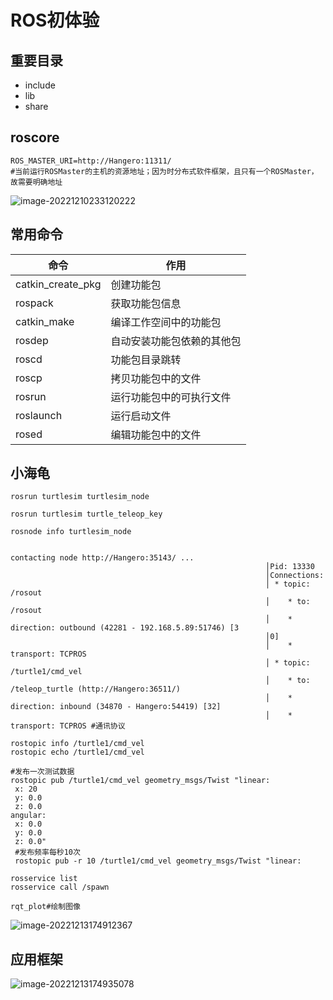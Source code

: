 # ROS初体验

## 重要目录

- include
- lib
- share

## roscore

```shell
ROS_MASTER_URI=http://Hangero:11311/
#当前运行ROSMaster的主机的资源地址；因为时分布式软件框架，且只有一个ROSMaster，故需要明确地址
```



![image-20221210233120222](/home/suyu/.config/Typora/typora-user-images/image-20221210233120222.png)



## 常用命令

| 命令              | 作用                       |
| ----------------- | -------------------------- |
| catkin_create_pkg | 创建功能包                 |
| rospack           | 获取功能包信息             |
| catkin_make       | 编译工作空间中的功能包     |
| rosdep            | 自动安装功能包依赖的其他包 |
| roscd             | 功能包目录跳转             |
| roscp             | 拷贝功能包中的文件         |
| rosrun            | 运行功能包中的可执行文件   |
| roslaunch         | 运行启动文件               |
| rosed             | 编辑功能包中的文件         |



## 小海龟

```shell
rosrun turtlesim turtlesim_node

rosrun turtlesim turtle_teleop_key

```

```shell
rosnode info turtlesim_node


contacting node http://Hangero:35143/ ...
                                                         │Pid: 13330
                                                         │Connections:
                                                         │ * topic: /rosout
                                                         │    * to: /rosout
                                                         │    * direction: outbound (42281 - 192.168.5.89:51746) [3
                                                         │0]
                                                         │    * transport: TCPROS
                                                         │ * topic: /turtle1/cmd_vel
                                                         │    * to: /teleop_turtle (http://Hangero:36511/)
                                                         │    * direction: inbound (34870 - Hangero:54419) [32]
                                                         │    * transport: TCPROS #通讯协议

```

```shell
rostopic info /turtle1/cmd_vel
rostopic echo /turtle1/cmd_vel
```



```shell
#发布一次测试数据
rostopic pub /turtle1/cmd_vel geometry_msgs/Twist "linear:
 x: 20
 y: 0.0
 z: 0.0
angular:
 x: 0.0
 y: 0.0
 z: 0.0" 
 #发布频率每秒10次
 rostopic pub -r 10 /turtle1/cmd_vel geometry_msgs/Twist "linear:
```



```shell
rosservice list
rosservice call /spawn 
```



```shell
rqt_plot#绘制图像
```



![image-20221213174912367](/home/suyu/.config/Typora/typora-user-images/image-20221213174912367.png)

## 应用框架

![image-20221213174935078](/home/suyu/.config/Typora/typora-user-images/image-20221213174935078.png)



























